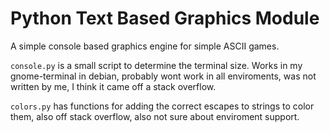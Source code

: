 Python Text Based Graphics Module
=================================

A simple console based graphics engine for simple ASCII games.

`console.py` is a small script to determine the terminal size. Works in my gnome-terminal in debian, probably wont work in all enviroments, was not written by me, I think it came off a stack overflow.

`colors.py` has functions for adding the correct escapes to strings to color them, also off stack overflow, also not sure about enviroment support.
